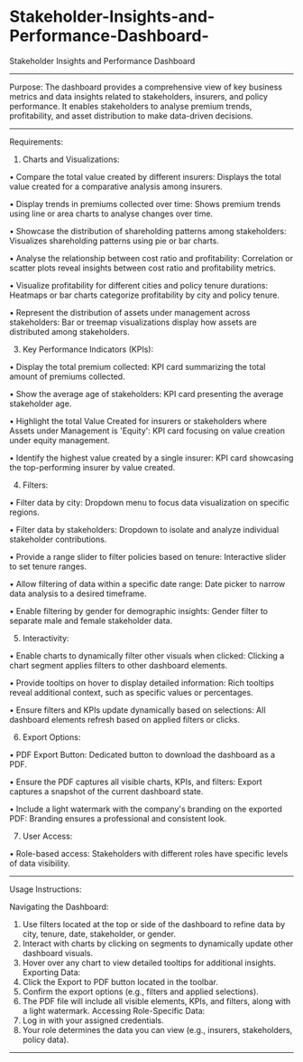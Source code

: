 # Stakeholder-Insights-and-Performance-Dashboard-
 Stakeholder Insights and Performance Dashboard
________________________________________
Purpose:
The dashboard provides a comprehensive view of key business metrics and data insights related to stakeholders, insurers, and policy performance. It enables stakeholders to analyse premium trends, profitability, and asset distribution to make data-driven decisions.
________________________________________


 

Requirements:
1. Charts and Visualizations:
 
•	Compare the total value created by different insurers: Displays the total value created for a comparative analysis among insurers.

•	Display trends in premiums collected over time: Shows premium trends using line or area charts to analyse changes over time.

•	Showcase the distribution of shareholding patterns among stakeholders: Visualizes shareholding patterns using pie or bar charts.

•	Analyse the relationship between cost ratio and profitability: Correlation or scatter plots reveal insights between cost ratio and profitability metrics.

•	Visualize profitability for different cities and policy tenure durations: Heatmaps or bar charts categorize profitability by city and policy tenure.

•	Represent the distribution of assets under management across stakeholders: Bar or treemap visualizations display how assets are distributed among stakeholders.

3. Key Performance Indicators (KPIs):

•	Display the total premium collected: KPI card summarizing the total amount of premiums collected.

•	Show the average age of stakeholders: KPI card presenting the average stakeholder age.

•	Highlight the total Value Created for insurers or stakeholders where Assets under Management is 'Equity': KPI card focusing on value creation under equity management.

•	Identify the highest value created by a single insurer: KPI card showcasing the top-performing insurer by value created.

4. Filters:

•	Filter data by city: Dropdown menu to focus data visualization on specific regions.

•	Filter data by stakeholders: Dropdown to isolate and analyze individual stakeholder contributions.

•	Provide a range slider to filter policies based on tenure: Interactive slider to set tenure ranges.

•	Allow filtering of data within a specific date range: Date picker to narrow data analysis to a desired timeframe.

•	Enable filtering by gender for demographic insights: Gender filter to separate male and female stakeholder data.

5. Interactivity:

•	Enable charts to dynamically filter other visuals when clicked: Clicking a chart segment applies filters to other dashboard elements.

•	Provide tooltips on hover to display detailed information: Rich tooltips reveal additional context, such as specific values or percentages.

•	Ensure filters and KPIs update dynamically based on selections: All dashboard elements refresh based on applied filters or clicks.

6. Export Options:

•	PDF Export Button: Dedicated button to download the dashboard as a PDF.

•	Ensure the PDF captures all visible charts, KPIs, and filters: Export captures a snapshot of the current dashboard state.

•	Include a light watermark with the company's branding on the exported PDF: Branding ensures a professional and consistent look.

7. User Access:

•	Role-based access: Stakeholders with different roles have specific levels of data visibility.
________________________________________
Usage Instructions:

Navigating the Dashboard:
1.	Use filters located at the top or side of the dashboard to refine data by city, tenure, date, stakeholder, or gender.
2.	Interact with charts by clicking on segments to dynamically update other dashboard visuals.
3.	Hover over any chart to view detailed tooltips for additional insights.
Exporting Data:
1.	Click the Export to PDF button located in the toolbar.
2.	Confirm the export options (e.g., filters and applied selections).
3.	The PDF file will include all visible elements, KPIs, and filters, along with a light watermark.
Accessing Role-Specific Data:
1.	Log in with your assigned credentials.
2.	Your role determines the data you can view (e.g., insurers, stakeholders, policy data).
________________________________________



